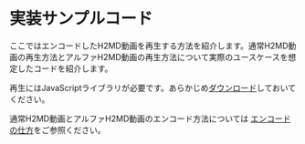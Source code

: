 # 実装サンプルコード

ここではエンコードしたH2MD動画を再生する方法を紹介します。通常H2MD動画の再生方法とアルファH2MD動画の再生方法について実際のユースケースを想定したコードを紹介します。

再生にはJavaScriptライブラリが必要です。あらかじめ[ダウンロード](../download/README.md)しておいてください。

通常H2MD動画とアルファH2MD動画のエンコード方法については [エンコードの仕方](../encode/README.md)をご参照ください。
